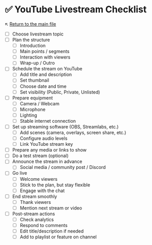 # ✅ YouTube Livestream Checklist

↖️ [Return to the main file](../README.md)

- [ ] Choose livestream topic
- [ ] Plan the structure
  - [ ] Introduction
  - [ ] Main points / segments
  - [ ] Interaction with viewers
  - [ ] Wrap-up / Outro
- [ ] Schedule the stream on YouTube
  - [ ] Add title and description
  - [ ] Set thumbnail
  - [ ] Choose date and time
  - [ ] Set visibility (Public, Private, Unlisted)
- [ ] Prepare equipment
  - [ ] Camera / Webcam
  - [ ] Microphone
  - [ ] Lighting
  - [ ] Stable internet connection
- [ ] Set up streaming software (OBS, Streamlabs, etc.)
  - [ ] Add scenes (camera, overlays, screen share, etc.)
  - [ ] Configure audio levels
  - [ ] Link YouTube stream key
- [ ] Prepare any media or links to show
- [ ] Do a test stream (optional)
- [ ] Announce the stream in advance
  - [ ] Social media / community post / Discord
- [ ] Go live
  - [ ] Welcome viewers
  - [ ] Stick to the plan, but stay flexible
  - [ ] Engage with the chat
- [ ] End stream smoothly
  - [ ] Thank viewers
  - [ ] Mention next stream or video
- [ ] Post-stream actions
  - [ ] Check analytics
  - [ ] Respond to comments
  - [ ] Edit title/description if needed
  - [ ] Add to playlist or feature on channel
